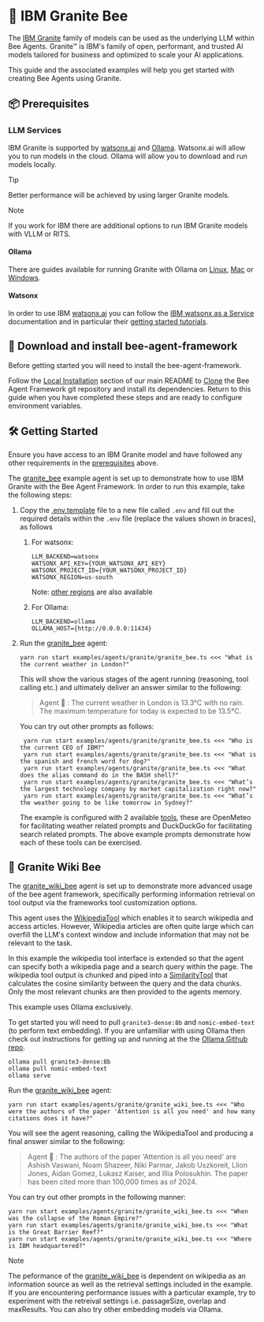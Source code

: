 # 🐝 IBM Granite Bee

The [IBM Granite](https://www.ibm.com/granite) family of models can be used as the underlying LLM within Bee Agents. Granite™ is IBM's family of open, performant, and trusted AI models tailored for business and optimized to scale your AI applications.

This guide and the associated examples will help you get started with creating Bee Agents using Granite.

## 📦 Prerequisites

### LLM Services

IBM Granite is supported by [watsonx.ai](https://www.ibm.com/products/watsonx-ai) and [Ollama](https://ollama.com/). Watsonx.ai will allow you to run models in the cloud. Ollama will allow you to download and run models locally.

> [!TIP]
> Better performance will be achieved by using larger Granite models.

> [!NOTE]
> If you work for IBM there are additional options to run IBM Granite models with VLLM or RITS.

#### Ollama

There are guides available for running Granite with Ollama on [Linux](https://www.ibm.com/granite/docs/run/granite-on-linux/granite/), [Mac](https://www.ibm.com/granite/docs/run/granite-on-mac/granite/) or [Windows](https://www.ibm.com/granite/docs/run/granite-on-windows/granite/).

#### Watsonx

In order to use IBM [watsonx.ai](https://www.ibm.com/products/watsonx-ai) you can follow the [IBM watsonx as a Service](https://www.ibm.com/docs/en/watsonx/saas) documentation and in particular their [getting started tutorials](https://www.ibm.com/docs/en/watsonx/saas?topic=getting-started-tutorials).

## 🐝 Download and install bee-agent-framework

Before getting started you will need to install the bee-agent-framework.

Follow the [Local Installation](https://github.com/i-am-bee/bee-agent-framework?tab=readme-ov-file#local-installation) section of our main README to [Clone](https://docs.github.com/en/repositories/creating-and-managing-repositories/cloning-a-repository) the Bee Agent Framework git repository and install its dependencies. Return to this guide when you have completed these steps and are ready to configure environment variables.

## 🛠️ Getting Started

Ensure you have access to an IBM Granite model and have followed any other requirements in the [prerequisites](#prerequisites) above.

The [granite_bee](/examples/agents/granite/granite_bee.ts) example agent is set up to demonstrate how to use IBM Granite with the Bee Agent Framework. In order to run this example, take the following steps:

1. Copy the [.env.template](/.env.template) file to a new file called `.env` and fill out the required details within the `.env` file (replace the values shown in braces), as follows

   1. For watsonx:

      ```.env
      LLM_BACKEND=watsonx
      WATSONX_API_KEY={YOUR_WATSONX_API_KEY}
      WATSONX_PROJECT_ID={YOUR_WATSONX_PROJECT_ID}
      WATSONX_REGION=us-south
      ```

      Note: [other regions](https://www.ibm.com/docs/en/watsonx/saas?topic=integrations-regional-availability-cloud) are also available

   1. For Ollama:

      ```.env
      LLM_BACKEND=ollama
      OLLAMA_HOST={http://0.0.0.0:11434}
      ```

1. Run the [granite_bee](/examples/agents/granite/granite_bee.ts) agent:

   ```shell
   yarn run start examples/agents/granite/granite_bee.ts <<< "What is the current weather in London?"
   ```

   This will show the various stages of the agent running (reasoning, tool calling etc.) and ultimately deliver an answer similar to the following:

   > Agent 🤖 : The current weather in London is 13.3°C with no rain. The maximum temperature for today is expected to be 13.5°C.

   You can try out other prompts as follows:

   ```shell
    yarn run start examples/agents/granite/granite_bee.ts <<< "Who is the current CEO of IBM?"
    yarn run start examples/agents/granite/granite_bee.ts <<< "What is the spanish and french word for dog?"
    yarn run start examples/agents/granite/granite_bee.ts <<< "What does the alias command do in the BASH shell?"
    yarn run start examples/agents/granite/granite_bee.ts <<< "What’s the largest technology company by market capitalization right now?"
    yarn run start examples/agents/granite/granite_bee.ts <<< "What’s the weather going to be like tomorrow in Sydney?"
   ```

   The example is configured with 2 available [tools](/docs/tools.md), these are OpenMeteo for facilitating weather related prompts and DuckDuckGo for facilitating search related prompts. The above example prompts demonstrate how each of these tools can be exercised.

## 🤖 Granite Wiki Bee

The [granite_wiki_bee](/examples/agents/granite/granite_wiki_bee.ts) agent is set up to demonstrate more advanced usage of the bee agent framework, specifically performing information retrieval on tool output via the frameworks tool customization options.

This agent uses the [WikipediaTool](/src/tools/search/wikipedia.ts) which enables it to search wikipedia and access articles. However, Wikipedia articles are often quite large which can overfill the LLM's context window and include information that may not be relevant to the task.

In this example the wikipedia tool interface is extended so that the agent can specify both a wikipedia page and a search query within the page. The wikipedia tool output is chunked and piped into a [SimilarityTool](/src/tools/similarity.ts) that calculates the cosine similarity between the query and the data chunks. Only the most relevant chunks are then provided to the agents memory.

This example uses Ollama exclusively.

To get started you will need to pull `granite3-dense:8b` and `nomic-embed-text` (to perform text embedding). If you are unfamiliar with using Ollama then check out instructions for getting up and running at the the [Ollama Github repo](https://github.com/ollama/ollama).

```shell
ollama pull granite3-dense:8b
ollama pull nomic-embed-text
ollama serve
```

Run the [granite_wiki_bee](/examples/agents/granite/granite_wiki_bee.ts) agent:

```shell
yarn run start examples/agents/granite/granite_wiki_bee.ts <<< "Who were the authors of the paper 'Attention is all you need' and how many citations does it have?"
```

You will see the agent reasoning, calling the WikipediaTool and producing a final answer similar to the following:

> Agent 🤖 : The authors of the paper 'Attention is all you need' are Ashish Vaswani, Noam Shazeer, Niki Parmar, Jakob Uszkoreit, Llion Jones, Aidan Gomez, Lukasz Kaiser, and Illia Polosukhin. The paper has been cited more than 100,000 times as of 2024.

You can try out other prompts in the following manner:

```shell
yarn run start examples/agents/granite/granite_wiki_bee.ts <<< "When was the collapse of the Roman Empire?"
yarn run start examples/agents/granite/granite_wiki_bee.ts <<< "What is the Great Barrier Reef?"
yarn run start examples/agents/granite/granite_wiki_bee.ts <<< "Where is IBM headquartered?"
```

> [!NOTE]
> The peformance of the [granite_wiki_bee](/examples/agents/granite/granite_wiki_bee.ts) is dependent on wikipedia as an information source as well as the retrieval settings included in the example. If you are encountering performance issues with a particular example, try to experiment with the retreival settings i.e. passageSize, overlap and maxResults. You can also try other embedding models via Ollama.
